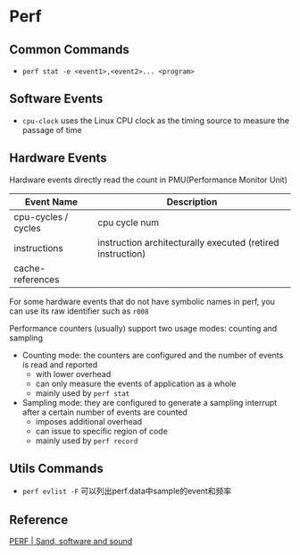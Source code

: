 # Perf

## Common Commands
* `perf stat -e <event1>,<event2>... <program>`

## Software Events
* `cpu-clock` uses the Linux CPU clock as the timing source to measure the passage of time

## Hardware Events
Hardware events directly read the count in PMU(Performance Monitor Unit)

| Event Name          | Description                                                |
|---------------------|------------------------------------------------------------|
| cpu-cycles / cycles | cpu cycle num                                              |
| instructions        | instruction architecturally executed (retired instruction) |
| cache-references    |                                                            |

For some hardware events that do not have symbolic names in perf, you can use its raw identifier such as `r008`

Performance counters (usually) support two usage modes: counting and sampling
* Counting mode: the counters are configured and the number of events is read and reported
    - with lower overhead
    - can only measure the events of application as a whole
    - mainly used by `perf stat`
* Sampling mode: they are configured to generate a sampling interrupt after a certain number of events are counted
    - imposes additional overhead
    - can issue to specific region of code
    - mainly used by `perf record`

## Utils Commands
* `perf evlist -F` 可以列出perf.data中sample的event和频率

## Reference
[PERF | Sand, software and sound](http://sandsoftwaresound.net/perf/)
